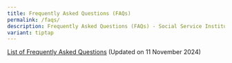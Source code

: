 ```yaml
---
title: Frequently Asked Questions (FAQs)
permalink: /faqs/
description: Frequently Asked Questions (FAQs) - Social Service Institute
variant: tiptap
---
```

<p><a href="/files/SSI_FAQs.pdf" rel="noopener nofollow" target="_blank">List of Frequently Asked Questions</a> (Updated
on 11 November 2024)</p>